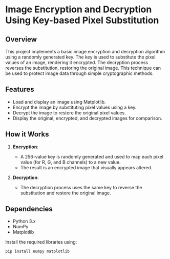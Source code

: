 # Image Encryption and Decryption Using Key-based Pixel Substitution

## Overview
This project implements a basic image encryption and decryption algorithm using a randomly generated key. The key is used to substitute the pixel values of an image, rendering it encrypted. The decryption process reverses the substitution, restoring the original image. This technique can be used to protect image data through simple cryptographic methods.

## Features
- Load and display an image using Matplotlib.
- Encrypt the image by substituting pixel values using a key.
- Decrypt the image to restore the original pixel values.
- Display the original, encrypted, and decrypted images for comparison.

## How it Works
1. **Encryption**: 
   - A 256-value key is randomly generated and used to map each pixel value (for R, G, and B channels) to a new value.
   - The result is an encrypted image that visually appears altered.

2. **Decryption**: 
   - The decryption process uses the same key to reverse the substitution and restore the original image.

## Dependencies
- Python 3.x
- NumPy
- Matplotlib

Install the required libraries using:
```bash
pip install numpy matplotlib
